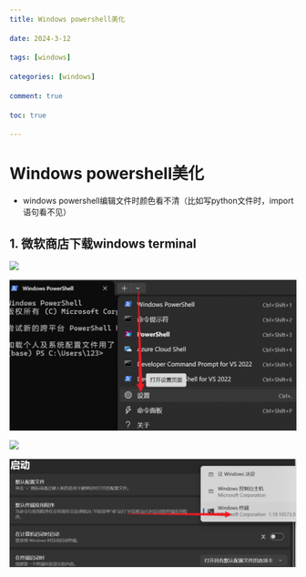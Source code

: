 ```yaml
---
title: Windows powershell美化

date: 2024-3-12

tags: [windows]

categories: [windows]

comment: true

toc: true

---
```


#

 <!--more-->

# Windows powershell美化

- windows powershell编辑文件时颜色看不清（比如写python文件时，import语句看不见）

## 1. 微软商店下载windows terminal

![](D:/blog/themes/yilia/source/img/experience/windows/powershell/1.png)

![](img/experience/windows/powershell/1.png)

![](D:/blog/themes/yilia/source/img/experience/windows/powershell/2.png)

![](img/experience/windows/powershell/2.png)